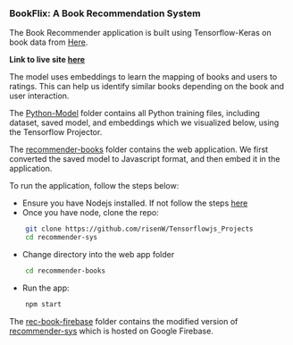 ### BookFlix: A Book Recommendation System

The Book Recommender application is built using Tensorflow-Keras on book data from [Here](https://www.kaggle.com/zygmunt/goodbooks-10k).

__Link to live site [here](https://book-recommender-b4090.web.app/)__

The model uses embeddings to learn the mapping of books and users to ratings. This can help us identify similar books depending on the book and user interaction.

The [Python-Model](/Python-Model) folder contains all Python training files, including dataset, saved model, and embeddings which we visualized below, using the Tensorflow Projector.


The [recommender-books]() folder contains the web application. We first converted the saved model to Javascript format, and then embed it in the application.

To run the application, follow the steps below:

- Ensure you have Nodejs installed. If not follow the steps [here](https://nodejs.org/en/)
- Once you have node, clone the repo:

```bash
    git clone https://github.com/risenW/Tensorflowjs_Projects
    cd recommender-sys
```

- Change directory into the web app folder

```bash
    cd recommender-books
```

- Run the app:

```bash
    npm start
```


The [rec-book-firebase](/rec-book-firebase) folder contains the modified version of [recommender-sys](/recommender-sys) which is hosted on Google Firebase.
